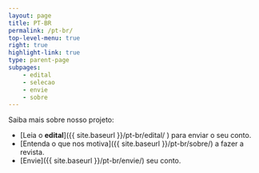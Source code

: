 ```yaml
---
layout: page
title: PT-BR
permalink: /pt-br/
top-level-menu: true
right: true
highlight-link: true
type: parent-page
subpages: 
    - edital
    - selecao
    - envie
    - sobre
---
```


Saiba mais sobre nosso projeto:

* [Leia o **edital**]({{ site.baseurl }}/pt-br/edital/ ) para enviar o seu conto.
* [Entenda o que nos motiva]({{ site.baseurl }}/pt-br/sobre/) a fazer a revista.
* [Envie]({{ site.baseurl }}/pt-br/envie/) seu conto.


